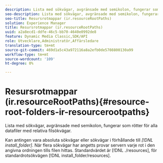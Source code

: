 ```yaml
---
description: Lista med sökvägar, avgränsade med semikolon, fungerar som rötter för alla datafiler med relativa filsökvägar.
seo-description: Lista med sökvägar, avgränsade med semikolon, fungerar som rötter för alla datafiler med relativa filsökvägar.
seo-title: Resursrotmappar (ir.resourceRootPaths)
solution: Experience Manager
title: Resursrotmappar (ir.resourceRootPaths)
uuid: a2a8ecd1-ddfe-46c5-bb70-4640e0992de8
feature: Dynamic Media Classic,SDK/API
role: Utvecklare,Administratör,Affärsledare
translation-type: tm+mt
source-git-commit: 469d1a5c43a972116a8a2efb0de5708800130a99
workflow-type: tm+mt
source-wordcount: '109'
ht-degree: 0%

---
```



# Resursrotmappar (ir.resourceRootPaths){#resource-root-folders-ir-resourcerootpaths}

Lista med sökvägar, avgränsade med semikolon, fungerar som rötter för alla datafiler med relativa filsökvägar.

Kan antingen vara absoluta sökvägar eller sökvägar i förhållande till *[!DNL install_folder]*. När flera sökvägar har angetts provar servern varje rot i den angivna ordningen tills filen hittas. Standardvärdet är [!DNL ./resources], för standardrotsökvägen [!DNL install_folder/resources].
